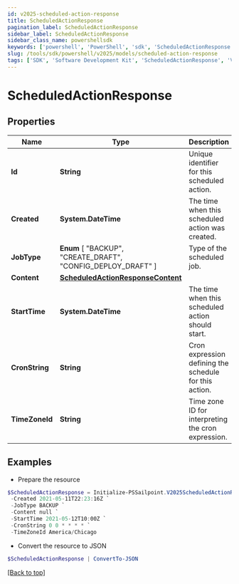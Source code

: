 ```yaml
---
id: v2025-scheduled-action-response
title: ScheduledActionResponse
pagination_label: ScheduledActionResponse
sidebar_label: ScheduledActionResponse
sidebar_class_name: powershellsdk
keywords: ['powershell', 'PowerShell', 'sdk', 'ScheduledActionResponse', 'V2025ScheduledActionResponse'] 
slug: /tools/sdk/powershell/v2025/models/scheduled-action-response
tags: ['SDK', 'Software Development Kit', 'ScheduledActionResponse', 'V2025ScheduledActionResponse']
---
```



# ScheduledActionResponse

## Properties

Name | Type | Description | Notes
------------ | ------------- | ------------- | -------------
**Id** | **String** | Unique identifier for this scheduled action. | [optional] 
**Created** | **System.DateTime** | The time when this scheduled action was created. | [optional] 
**JobType** |  **Enum** [  "BACKUP",    "CREATE_DRAFT",    "CONFIG_DEPLOY_DRAFT" ] | Type of the scheduled job. | [optional] 
**Content** | [**ScheduledActionResponseContent**](scheduled-action-response-content) |  | [optional] 
**StartTime** | **System.DateTime** | The time when this scheduled action should start. | [optional] 
**CronString** | **String** | Cron expression defining the schedule for this action. | [optional] 
**TimeZoneId** | **String** | Time zone ID for interpreting the cron expression. | [optional] 

## Examples

- Prepare the resource
```powershell
$ScheduledActionResponse = Initialize-PSSailpoint.V2025ScheduledActionResponse  -Id 3469b87d-48ca-439a-868f-2160001da8c1 `
 -Created 2021-05-11T22:23:16Z `
 -JobType BACKUP `
 -Content null `
 -StartTime 2021-05-12T10:00Z `
 -CronString 0 0 * * * * `
 -TimeZoneId America/Chicago
```

- Convert the resource to JSON
```powershell
$ScheduledActionResponse | ConvertTo-JSON
```


[[Back to top]](#) 

